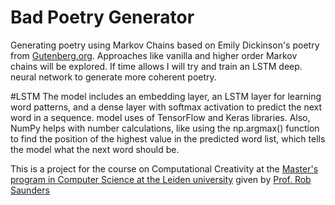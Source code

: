 # Bad Poetry Generator
Generating poetry using Markov Chains based on Emily Dickinson's poetry from [Gutenberg.org](https://www.gutenberg.org/files/12242/12242-h/12242-h.htm).
Approaches like vanilla and higher order Markov chains will be explored. If time allows I will try and train an LSTM deep.
neural network to generate more coherent poetry.


#LSTM
The model includes an embedding layer, an LSTM layer for learning word patterns, and a dense layer with softmax activation to predict the next word in a sequence. model uses of TensorFlow and Keras libraries. Also, NumPy helps with number calculations, like using the np.argmax() function to find the position of the highest value in the predicted word list, which tells the model what the next word should be.


This is a project for the course on Computational Creativity at the [Master's program in Computer Science at the Leiden university](https://www.universiteitleiden.nl/en/education/study-programmes/master/computer-science) given by [Prof. Rob Saunders](https://www.universiteitleiden.nl/en/staffmembers/rob-saunders#tab-1)

